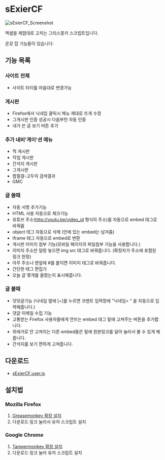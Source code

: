 # sExierCF
![sExierCF_Screenshot](https://cloud.githubusercontent.com/assets/1367707/6898505/9425aaf8-d735-11e4-9f10-f932af64f33d.png)

엑셒을 제맘대로 고치는 그리스몽키 스크립트입니다.

온갖 잡 기능들이 있습니다:

## 기능 목록

### 사이트 전체
* 사이트 타이틀 마음대로 변경가능

### 게시판
* Firefox에서 닉네임 클릭시 메뉴 제대로 뜨게 수정
* 그게시판 인증 성공시 다음부턴 자동 인증
* 내가 쓴 글 보기 버튼 추가

### 추가 네비'게이'션 메뉴
* 먹 게시판
* 작업 게시판 
* 간석지 게시판
* 그게시판
* 합필갤-고두익 검색결과
* GMC

### 글 쓸때
* 자동 서명 추가기능
* HTML 사용 자동으로 체크기능
* 유튜브 주소(http://youtu.be/video_id 형식의 주소)를 자동으로 embed 태그로 바꿔줌
* object 태그 자동으로 삭제 (안에 있는 embed는 남겨줌)
* iframe 태그 자동으로 embed로 변환
* 게시판 이미지 첨부 기능(모바일 페이지의 파일첨부 기능을 사용합니다.)
* 이미지 주소만 덜렁 놓으면 img src 태그로 바꿔줍니다. (확장자가 주소에 포함된 링크 한정)
* 아무 주소나 맨앞에 #를 붙이면 이미지 태그로 바꿔줍니다.
* 간단한 태그 편집기 
* 오늘 글 몇개를 올렸는지 표시해줍니다.

### 글 볼때
* 덧덧글기능 (닉네임 옆에 [+]를 누르면 코멘트 입력창에 "닉네임> " 을 자동으로 입력해줍니다.)
* 댓글 이메일 수집 기능
* 고통받는 Firefox 사용자들에게 안뜨는 embed 태그 밑에 고쳐주는 버튼을 추가합니다.
* 위에거로 안 고쳐지는 다른 embed들은 밑에 원본링크를 달아 눌러서 볼 수 있게 해줍니다.
* 간석지를 보기 편하게 고쳐줍니다.

## 다운로드
* [sExierCF.user.js](/sExierCF.user.js?raw=true)

## 설치법

### Mozilla Firefox
1. [Greasemonkey 확장 설치](https://addons.mozilla.org/ko/firefox/addon/greasemonkey/)
2. 다운로드 링크 눌러서 유저 스크립트 설치

### Google Chrome
1. [Tampermonkey 확장 설치](https://chrome.google.com/webstore/detail/dhdgffkkebhmkfjojejmpbldmpobfkfo/)
2. 다운로드 링크 눌러 유저 스크립트 설치 
